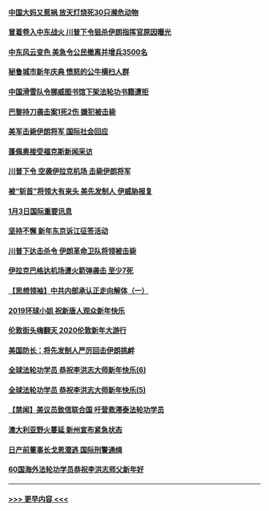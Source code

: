 #### [中国大妈又惹祸 放天灯烧死30只濒危动物](../pages/prog202/a102744899.md?t=01041422) 
#### [冒着卷入中东战火 川普下令狙杀伊朗指挥官原因曝光](../pages/prog202/a102744900.md?t=01041422) 
#### [中东风云变色 美急令公民撤离并增兵3500名](../pages/prog202/a102744827.md?t=01041422) 
#### [秘鲁城市新年庆典 愤怒的公牛横扫人群](../pages/prog202/a102744618.md?t=01041422) 
#### [中国滑雪队令挪威图书馆下架法轮功书籍遭拒](../pages/prog202/a102744639.md?t=01041422) 
#### [巴黎持刀袭击案1死2伤 嫌犯被击毙](../pages/prog202/a102744566.md?t=01041422) 
#### [美军击毙伊朗将军 国际社会回应](../pages/prog202/a102744485.md?t=01041422) 
#### [蓬佩奥接受福克斯新闻采访](../pages/prog202/a102744480.md?t=01041422) 
#### [川普下令 空袭伊拉克机场 击毙伊朗将军](../pages/prog202/a102744470.md?t=01041422) 
#### [被“斩首”将领大有来头 美先发制人 伊威胁报复](../pages/prog202/a102744454.md?t=01041422) 
#### [1月3日国际重要讯息](../pages/prog202/a102744301.md?t=01041422) 
#### [坚持不懈 新年东京诉江征签活动](../pages/prog202/a102744303.md?t=01041422) 
#### [川普下达击杀令 伊朗革命卫队将领被击毙](../pages/prog202/a102741911.md?t=01041422) 
#### [伊拉克巴格达机场遭火箭弹袭击 至少7死](../pages/prog202/a102744115.md?t=01041422) 
#### [【思想领袖】中共内部承认正走向解体（一）](../pages/prog202/a102744097.md?t=01041422) 
#### [2019环球小姐 祝新唐人观众新年快乐](../pages/prog202/a102744043.md?t=01041422) 
#### [伦敦街头嗨翻天 2020伦敦新年大游行](../pages/prog202/a102743925.md?t=01041422) 
#### [美国防长：将先发制人严厉回击伊朗挑衅](../pages/prog202/a102743930.md?t=01041422) 
#### [全球法轮功学员 恭祝李洪志大师新年快乐(6)](../pages/prog202/a102743899.md?t=01041422) 
#### [全球法轮功学员 恭祝李洪志大师新年快乐(5)](../pages/prog202/a102743766.md?t=01041422) 
#### [【禁闻】美议员致信联合国 吁营救滞泰法轮功学员](../pages/prog202/a102743781.md?t=01041422) 
#### [澳大利亚野火蔓延 新州宣布紧急状态](../pages/prog202/a102743681.md?t=01041422) 
#### [日产前董事长戈恩潜逃 国际刑警通缉](../pages/prog202/a102743676.md?t=01041422) 
#### [60国海外法轮功学员恭祝李洪志师父新年好](../pages/prog202/a102743628.md?t=01041422) 

----
#### [ >>> 更早内容 <<< ](../indexes/prog202-earlier.md)
